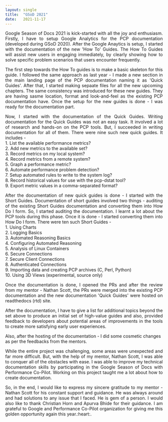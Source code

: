 ```yaml
---
layout: single
title:  "GSoD 2021"
date:   2021-11-17
---
```


<p style='text-align: justify;'>
Google Season of Docs 2021 is kick-started with all the joy and enthusiasm. Firstly, I have to setup Google Analytics for the PCP documentation (developed during GSoD 2020). After the Google Anaytics is setup, I started with the documentation of the new 'How To' Guides. The How To Guides will assist new users in engaging immediately, by clearly showing how to solve specific problem scenarios that users encounter frequently. 
</p>

<p style='text-align: justify;'>
The first step towards the How To guides is to make a basic skeleton for this guide. I followed the same approach as last year - I made a new section in the main landing page of the PCP documentation naming it as 'Quick Guides'. After that, I started making sepaate files for all the new upcoming chapters. The same consistency was introduced for these new guides. They are having sasme location, format and look-and-feel as the existing PCP documentation have. Once the setup for the new guides is done - I was ready for the documentation part.
</p>

<p style='text-align: justify;'>
Now, I started with the documentation of the Quick Guides. Writing documentation for the Quick Guides was not an easy task. It involved a lot of research and hands-on on the PCP tools. But, I succeeded in writing documentation for all of them. There were nine such new quick guides. It includes - 
    <br/>
    1. List the available performance metrics?
    <br/>
    2. Add new metrics to the available set?  
    <br/>
    3. Record metrics on my local system?
    <br/>  
    4. Record metrics from a remote system?
    <br/>
    5. Graph a performance metric?
    <br/>
    6. Automate performance problem detection?
    <br/>
    7. Setup automated rules to write to the system log?
    <br/>
    8. Record historical values for use with the pcp-dstat tool?
    <br/>
    9. Export metric values in a comma-separated format?
    <br/>
</p>

<p style='text-align: justify;'>
After the documentation of new quick guides is done - I started with the Short Guides. Documentation of short guides involved two things - auditing of the existing Short Guides documentation and converting them into How Do I form. So, I started auditing the documentation. I learnt a lot about the PCP tools during this phase. Once it is done - I started converting them into How Do I form. There were ten such Short Guides - 
    <br/>
    1. Using Charts
    <br/>
    2. Logging Basics
    <br/>
    3. Automated Reasoning Basics
    <br/>
    4. Configuring Automated Reasoning
    <br/>
    5. Analysis of Linux Containers
    <br/>
    6. Secure Connections
    <br/>
    7. Secure Client Connections
    <br/>
    8. Authenticated Connections
    <br/>
    9. Importing data and creating PCP archives (C, Perl, Python)
    <br/>
    10. Using 3D Views (experimental, source only)
    <br/>
</p>

<p style='text-align: justify;'>
Once the documentation is done, I opened the PRs and after the review from my mentor - Nathan Scott, the PRs were merged into the existing PCP documentation and the new documentation 'Quick Guides' were hosted on readthedocs (rtd) site.
</p>

<p style='text-align: justify;'>
After the documentation, I have to give a list for additional topics beyond the set above to produce an initial set of high-value guides and also, provided feedback to developers about potential areas of improvements in the tools to create more satisfying early user experiences. 

Also, after the hosting of the documentation - I did some cosmetic changes as per the feedbacks from the mentors. 
</p>

<p style='text-align: justify;'>
While the entire project was challenging, some areas were unexpected and far more difficult. But, with the help of my mentor, Nathan Scott, I was able to conquer all of the obstacles with ease. I was able to improve my technical documentation skills by participating in the Google Season of Docs with Performance Co-Pilot. Working on this project taught me a lot about how to create documentation.
</p>

<p style='text-align: justify;'>
So, in the end, I would like to express my sincere gratitude to my mentor - Nathan Scott for his constant support and guidance. He was always around and had solutions to any issue that I faced. He is gem of a person. I would also like to thank Christian Horn and Apurva Bhide for their guidance. 
I am grateful to Google and Performance Co-Pilot organization for giving me this golden opportunity again this year.:heart:.